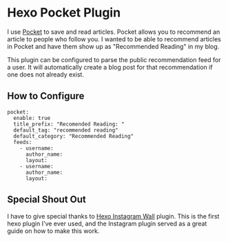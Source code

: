 #  Hexo Pocket Plugin

I use [Pocket](https://getpocket.com/) to save and read articles.  Pocket 
allows you to recommend an article to people who follow you. I wanted to be able
to recommend articles in Pocket and have them show up as "Recommended Reading" in
my blog. 

This plugin can be configured to parse the public recommendation feed for a user. It will 
automatically create a blog post for that recommendation if one does not already exist.

## How to Configure
```
pocket:
  enable: true
  title_prefix: "Recomended Reading: "
  default_tag: "recommended reading"
  default_category: "Recommended Reading"
  feeds:
    - username:
      author_name:
      layout:
    - username:
      author_name:
      layout:
```


## Special Shout Out

I have to give special thanks to [Hexo Instagram Wall](https://github.com/rdgpt/hexo-instagram-wall) plugin.
This is the first hexo plugin I've ever used, and the Instagram plugin served as a great guide
on how to make this work.